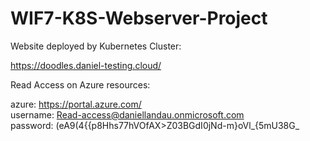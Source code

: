 # WIF7-K8S-Webserver-Project

Website deployed by Kubernetes Cluster:

  https://doodles.daniel-testing.cloud/


Read Access on Azure resources:

  azure: https://portal.azure.com/ <br>
  username: Read-access@daniellandau.onmicrosoft.com <br>
  password: (eA9(4{{p8Hhs77hVOfAX>Z03BGdI0jNd-m}oVl_{5mU38G_
